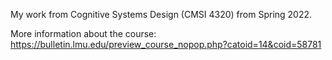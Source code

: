 My work from Cognitive Systems Design (CMSI 4320) from Spring 2022.

More information about the course: https://bulletin.lmu.edu/preview_course_nopop.php?catoid=14&coid=58781
